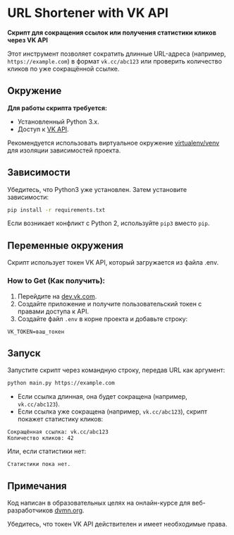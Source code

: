 # URL Shortener with VK API
**Скрипт для сокращения ссылок или получения статистики кликов через VK API**

Этот инструмент позволяет сократить длинные URL-адреса (например, `https://example.com`) в формат `vk.cc/abc123` или проверить количество кликов по уже сокращённой ссылке.

## Окружение
**Для работы скрипта требуется:**
* Установленный Python 3.x.
* Доступ к [VK API](https://dev.vk.com/ru/).

Рекомендуется использовать виртуальное окружение [virtualenv/venv](https://docs.python.org/3/library/venv.html) для изоляции зависимостей проекта.

## Зависимости
Убедитесь, что Python3 уже установлен. Затем установите зависимости:
```bash
pip install -r requirements.txt
```
Если возникает конфликт с Python 2, используйте `pip3` вместо `pip`.

## Переменные окружения
Скрипт использует токен VK API, который загружается из файла .env.
### How to Get (Как получить):
1. Перейдите на [dev.vk.com](https://dev.vk.com/ru/).
2. Создайте приложение и получите пользовательский токен с правами доступа к API.
3. Создайте файл `.env` в корне проекта и добавьте строку:
```
VK_TOKEN=ваш_токен
```

## Запуск
Запустите скрипт через командную строку, передав URL как аргумент:
```bash
python main.py https://example.com
```
* Если ссылка длинная, она будет сокращена (например, `vk.cc/abc123`).
* Если ссылка уже сокращена (например, `vk.cc/abc123`), скрипт покажет статистику кликов:
```
Сокращённая ссылка: vk.cc/abc123  
Количество кликов: 42
```
Или, если статистики нет:
```
Статистики пока нет.
```

## Примечания

Код написан в образовательных целях на онлайн-курсе для веб-разработчиков [dvmn.org](https://dvmn.org/).

Убедитесь, что токен VK API действителен и имеет необходимые права.

